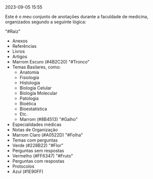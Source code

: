 2023-09-05 15:55

Este é o meu conjunto de anotações durante a faculdade de medicina, organizados segundo a seguinte lógica:

"#Raiz"
- Anexos
- Referências
- Livros
- Artigos
- Marrom Escuro (#4B2C20)
"#Tronco"
- Temas Basilares, como:
	- Anatomia
	- Fisiologia
	- Histologia
	- Biologia Celular
	- Biologia Molecular
	- Patologia
	- Bioética
	- Bioestatística
	- Etc.
	- Marrom (#8B4513)
"#Galho"
- Especialidades médicas
- Notas de Organização
- Marrom Claro (#A0522D)
"#Folha"
- Temas com perguntas
- Verde (#228B22)
"#Flor"
- Perguntas sem respostas
- Vermelho (#FF6347)
"#Fruto"
- Perguntas com respostas
- Protocolos
- Azul (#1E90FF)